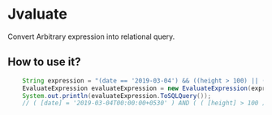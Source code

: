Jvaluate
====

Convert Arbitrary expression into relational query.

How to use it?
--

```java
    String expression = "(date == '2019-03-04') && ((height > 100) || (height < 200))";
	EvaluateExpression evaluateExpression = new EvaluateExpression(expression);
	System.out.println(evaluateExpression.ToSQLQuery());
	// ( [date] = '2019-03-04T00:00:00+0530' ) AND ( ( [height] > 100 ) OR ( [height] < 200 ) ).
```